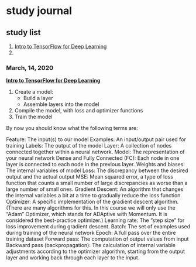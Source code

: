 # study journal

## study list
1. [Intro to TensorFlow for Deep Learning](https://www.udacity.com/course/intro-to-tensorflow-for-deep-learning--ud187)
2. 

### March, 14, 2020
**[Intro to TensorFlow for Deep Learning](https://www.udacity.com/course/intro-to-tensorflow-for-deep-learning--ud187)** 
1. Create a model:
    - Build a layer
    - Assemble layers into the model
2. Compile the model, with loss and optimizer functions
3. Train the model

By now you should know what the following terms are:

Feature: The input(s) to our model
Examples: An input/output pair used for training
Labels: The output of the model
Layer: A collection of nodes connected together within a neural network.
Model: The representation of your neural network
Dense and Fully Connected (FC): Each node in one layer is connected to each node in the previous layer.
Weights and biases: The internal variables of model
Loss: The discrepancy between the desired output and the actual output
MSE: Mean squared error, a type of loss function that counts a small number of large discrepancies as worse than a large number of small ones.
Gradient Descent: An algorithm that changes the internal variables a bit at a time to gradually reduce the loss function.
Optimizer: A specific implementation of the gradient descent algorithm. (There are many algorithms for this. In this course we will only use the “Adam” Optimizer, which stands for ADAptive with Momentum. It is considered the best-practice optimizer.)
Learning rate: The “step size” for loss improvement during gradient descent.
Batch: The set of examples used during training of the neural network
Epoch: A full pass over the entire training dataset
Forward pass: The computation of output values from input
Backward pass (backpropagation): The calculation of internal variable adjustments according to the optimizer algorithm, starting from the output layer and working back through each layer to the input.


